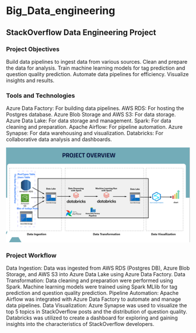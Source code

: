 # Big_Data_engineering
## StackOverflow Data Engineering Project
### Project Objectives
Build data pipelines to ingest data from various sources.
Clean and prepare the data for analysis.
Train machine learning models for tag prediction and question quality prediction.
Automate data pipelines for efficiency.
Visualize insights and results.
### Tools and Technologies
Azure Data Factory: For building data pipelines.
AWS RDS: For hosting the Postgres database.
Azure Blob Storage and AWS S3: For data storage.
Azure Data Lake: For data storage and management.
Spark: For data cleaning and preparation.
Apache Airflow: For pipeline automation.
Azure Synapse: For data warehousing and visualization.
Databricks: For collaborative data analysis and dashboards.

![Project Workflow](https://github.com/Aeshah94/Big_Data_engineering/blob/main/2024-07-01.png?raw=true)
### Project Workflow
Data Ingestion: Data was ingested from AWS RDS (Postgres DB), Azure Blob Storage, and AWS S3 into Azure Data Lake using Azure Data Factory.
Data Transformation:
Data cleaning and preparation were performed using Spark.
Machine learning models were trained using Spark MLlib for tag prediction and question quality prediction.
Pipeline Automation: Apache Airflow was integrated with Azure Data Factory to automate and manage data pipelines.
Data Visualization:
Azure Synapse was used to visualize the top 5 topics in StackOverflow posts and the distribution of question quality.
Databricks was utilized to create a dashboard for exploring and gaining insights into the characteristics of StackOverflow developers.
